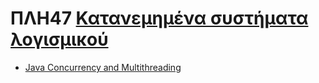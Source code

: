 # ΠΛΗ47 [Κατανεμημένα συστήματα λογισμικού](https://www.eap.gr/education/undergraduate/computer-science/topics/#katanem_sis_log)

- [Java Concurrency and Multithreading](https://www.youtube.com/playlist?list=PLL8woMHwr36EDxjUoCzboZjedsnhLP1j4)
